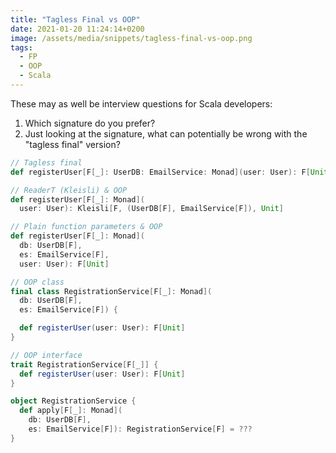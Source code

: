 ```yaml
---
title: "Tagless Final vs OOP"
date: 2021-01-20 11:24:14+0200
image: /assets/media/snippets/tagless-final-vs-oop.png
tags: 
  - FP
  - OOP
  - Scala
---
```


These may as well be interview questions for Scala developers:

1. Which signature do you prefer? 
2. Just looking at the signature, what can potentially be wrong with the "tagless final" version?

```scala
// Tagless final
def registerUser[F[_]: UserDB: EmailService: Monad](user: User): F[Unit]

// ReaderT (Kleisli) & OOP
def registerUser[F[_]: Monad](
  user: User): Kleisli[F, (UserDB[F], EmailService[F]), Unit]

// Plain function parameters & OOP
def registerUser[F[_]: Monad](
  db: UserDB[F], 
  es: EmailService[F],
  user: User): F[Unit]

// OOP class
final class RegistrationService[F[_]: Monad](
  db: UserDB[F], 
  es: EmailService[F]) {

  def registerUser(user: User): F[Unit]
}

// OOP interface
trait RegistrationService[F[_]] {
  def registerUser(user: User): F[Unit]
}

object RegistrationService {
  def apply[F[_]: Monad](
    db: UserDB[F], 
    es: EmailService[F]): RegistrationService[F] = ???
}
```
